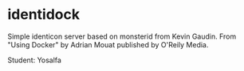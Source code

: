 identidock
==========

Simple identicon server based on monsterid from Kevin Gaudin.
From "Using Docker" by Adrian Mouat published by O'Reily Media.

Student: Yosalfa
